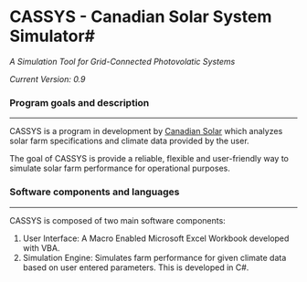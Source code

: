 # CASSYS - Canadian Solar System Simulator#
*A Simulation Tool for Grid-Connected Photovolatic Systems*

*Current Version: 0.9*
 
### Program goals and description ##
---------------------------------------
 
CASSYS is a program in development by [Canadian Solar](http://www.canadiansolar.com/ "Canadian Solar") which analyzes solar farm specifications and climate data provided by the user. 

The goal of CASSYS is provide a reliable, flexible and user-friendly way to simulate solar farm performance for operational purposes.  

### Software components and languages ##
----------------------------------------
CASSYS is composed of two main software components: 

 1. User Interface: A Macro Enabled Microsoft Excel Workbook developed with VBA.
 2. Simulation Engine: Simulates farm performance for given climate data based on user entered parameters. This is developed in C#.



